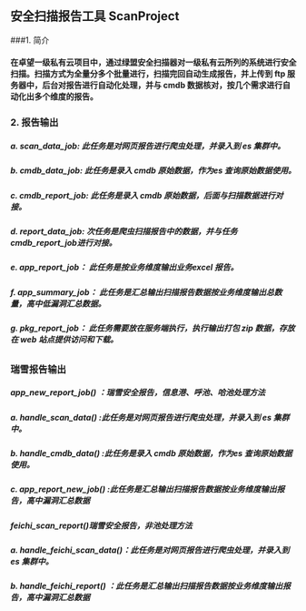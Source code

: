 ## 安全扫描报告工具 ScanProject

###1. 简介

####         在卓望一级私有云项目中，通过绿盟安全扫描器对一级私有云所列的系统进行安全扫描。扫描方式为全量分多个批量进行，扫描完回自动生成报告，并上传到 ftp 服务器中，后台对报告进行自动化处理，并与 cmdb 数据核对，按几个需求进行自动化出多个维度的报告。

  ### 2. 报告输出

 ##### a. scan_data_job:  此任务是对网页报告进行爬虫处理，并录入到 es 集群中。

##### b. cmdb_data_job: 此任务是录入 cmdb 原始数据，作为es 查询原始数据使用。

##### c. cmdb_report_job: 此任务是录入 cmdb 原始数据，后面与扫描数据进行对接。

##### d. report_data_job: 次任务是爬虫扫描报告中的数据，并与任务cmdb_report_job进行对接。

##### e. app_report_job： 此任务是按业务维度输出业务excel 报告。

##### f. app_summary_job： 此任务是汇总输出扫描报告数据按业务维度输出总数量，高中低漏洞汇总数据。

##### g. pkg_report_job： 此任务需要放在服务端执行，执行输出打包 zip 数据，存放在 web 站点提供访问和下载。



## 

### 瑞雪报告输出

#####  app_new_report_job() ：瑞雪安全报告，信息港、呼池、哈池处理方法

##### a. handle_scan_data() :此任务是对网页报告进行爬虫处理，并录入到 es 集群中。

##### b. handle_cmdb_data() :此任务是录入 cmdb 原始数据，作为es 查询原始数据使用。

##### c. app_report_new_job() :此任务是汇总输出扫描报告数据按业务维度输出报告，高中漏洞汇总数据



##### feichi_scan_report()瑞雪安全报告，非池处理方法 

##### a. handle_feichi_scan_data()：此任务是对网页报告进行爬虫处理，并录入到 es 集群中。

##### b. handle_feichi_report() ：此任务是汇总输出扫描报告数据按业务维度输出报告，高中漏洞汇总数据





